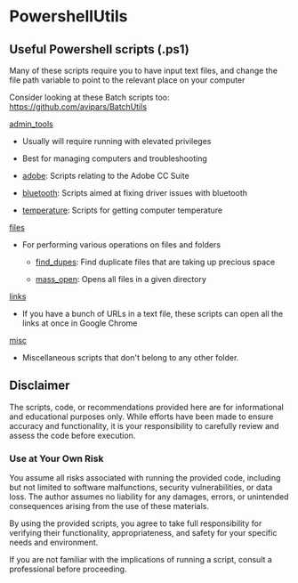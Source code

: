 # PowershellUtils

## Useful Powershell scripts (.ps1)

Many of these scripts require you to have input text files, and change the file path variable to point to the relevant place on your computer

Consider looking at these Batch scripts too: https://github.com/avipars/BatchUtils

[admin_tools](https://github.com/avipars/PowershellUtils/tree/main/admin_tools) 

- Usually will require running with elevated privileges

- Best for managing computers and troubleshooting

- [adobe](https://github.com/avipars/PowershellUtils/tree/main/admin_tools/adobe): Scripts relating to the Adobe CC Suite 

- [bluetooth](https://github.com/avipars/PowershellUtils/tree/main/admin_tools/bluetooth): Scripts aimed at fixing driver issues with bluetooth 

- [temperature](https://github.com/avipars/PowershellUtils/tree/main/admin_tools/temperature): Scripts for getting computer temperature

[files](https://github.com/avipars/PowershellUtils/tree/main/files)

- For performing various operations on files and folders

    - [find_dupes](https://github.com/avipars/PowershellUtils/tree/main/files/find_dupes): Find duplicate files that are taking up precious space

    - [mass_open](https://github.com/avipars/PowershellUtils/tree/main/files/mass_open): Opens all files in a given directory

[links](https://github.com/avipars/PowershellUtils/tree/main/links)

- If you have a bunch of URLs in a text file, these scripts can open all the links at once in Google Chrome

[misc](https://github.com/avipars/PowershellUtils/tree/main/misc)

- Miscellaneous scripts that don't belong to any other folder. 


## Disclaimer

The scripts, code, or recommendations provided here are for informational and educational purposes only. While efforts have been made to ensure accuracy and functionality, it is your responsibility to carefully review and assess the code before execution.

### Use at Your Own Risk

You assume all risks associated with running the provided code, including but not limited to software malfunctions, security vulnerabilities, or data loss. The author assumes no liability for any damages, errors, or unintended consequences arising from the use of these materials.

By using the provided scripts, you agree to take full responsibility for verifying their functionality, appropriateness, and safety for your specific needs and environment.

If you are not familiar with the implications of running a script, consult a professional before proceeding.
